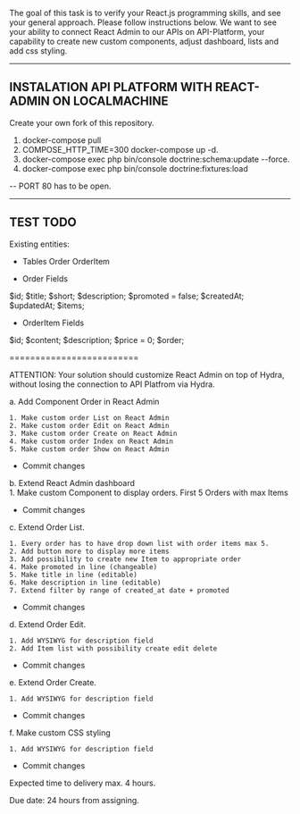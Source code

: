 The goal of this task is to verify your React.js programming skills, and see your general approach. Please follow instructions below. We want to see your ability to connect React Admin to our APIs on API-Platform, your capability to create new custom components, adjust dashboard, lists and add css styling.



------------------------------------------------------------
  INSTALATION API PLATFORM WITH REACT-ADMIN ON LOCALMACHINE
------------------------------------------------------------

Create your own fork of this repository.

  1. docker-compose pull
  2. COMPOSE_HTTP_TIME=300 docker-compose up -d. 
  3. docker-compose exec php bin/console doctrine:schema:update --force. 
  4. docker-compose exec php bin/console doctrine:fixtures:load 
    
  -- PORT 80 has to be open. 

---------------------------------------------
  TEST TODO
---------------------------------------------

Existing entities:

- Tables 
Order
OrderItem

- Order Fields
 
 $id;
 $title;
 $short;
 $description;
 $promoted = false;
 $createdAt;
 $updatedAt;
 $items;

- OrderItem Fields

 $id;
 $content;
 $description;
 $price = 0;
 $order;
 
 
=========================

ATTENTION: Your solution should customize React Admin on top of Hydra, without losing the connection to API Platfrom via Hydra. 
  
a. Add Component Order in React Admin 
  
    1. Make custom order List on React Admin  
    2. Make custom order Edit on React Admin
    3. Make custom order Create on React Admin
    4. Make custom order Index on React Admin
    5. Make custom order Show on React Admin

 - Commit changes 
 
b. Extend React Admin dashboard     
    1. Make custom Component to display orders. First 5 Orders with max Items  
    
- Commit changes
    
c. Extend Order List.

    1. Every order has to have drop down list with order items max 5. 
    2. Add button more to display more items
    3. Add possibility to create new Item to appropriate order
    4. Make promoted in line (changeable)
    5. Make title in line (editable) 
    6. Make description in line (editable)
    7. Extend filter by range of created_at date + promoted

- Commit changes

d. Extend Order Edit.

    1. Add WYSIWYG for description field 
    2. Add Item list with possibility create edit delete
        
- Commit changes
        
e. Extend Order Create.

    1. Add WYSIWYG for description field

- Commit changes
    
f. Make custom CSS styling 

    1. Add WYSIWYG for description field    
    
- Commit changes


Expected time to delivery max. 4 hours.

Due date: 24 hours from assigning.

